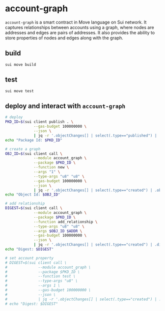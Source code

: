 # account-graph

`account-graph` is a smart contract in Move language on Sui network.
It captures relationships between accounts using a graph, where nodes are addresses and edges are pairs of addresses.
It also provides the ability to store properties of nodes and edges along with the graph.

## build
`sui move build`

## test
`sui move test`

## deploy and interact with `account-graph`
```bash
# deploy
PKD_ID=$(sui client publish . \
             --gas-budget 100000000 \
             --json \
             | jq -r '.objectChanges[] | select(.type=="published") | .packageId')
echo "Package Id: $PKD_ID"

# create a graph
OBJ_ID=$(sui client call \
             --module account_graph \
             --package $PKD_ID \
             --function new \
             --args "1" \
             --type-args "u8" "u8" \
             --gas-budget 100000000 \
             --json \
             | jq -r '.objectChanges[] | select(.type=="created") | .objectId')
echo "Object Id: $OBJ_ID"

# add relationship
DIGEST=$(sui client call \
             --module account_graph \
             --package $PKD_ID \
             --function add_relationship \
             --type-args "u8" "u8" \
             --args $OBJ_ID $ADDR \
             --gas-budget 100000000 \
             --json \
             | jq -r '.objectChanges[] | select(.type=="created") | .digest')
echo "Digest: $DIGEST"

# set account property
# DIGEST=$(sui client call \
#              --module account_graph \
#              --package $PKD_ID \
#              --function test \
#              --type-args "u8" \
#              --args 1 \
#              --gas-budget 100000000 \
#              --json \
#              | jq -r '.objectChanges[] | select(.type=="created") | .digest')
# echo "Digest: $DIGEST"
```



